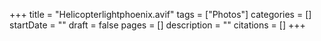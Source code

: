 +++
title = "Helicopterlightphoenix.avif"
tags = ["Photos"]
categories = []
startDate = ""
draft = false
pages = []
description = ""
citations = []
+++
